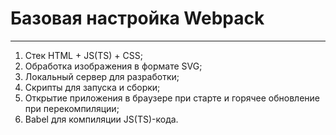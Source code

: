 # Базовая настройка Webpack
***

1.	Стек HTML + JS(TS) + CSS;
2.	Обработка изображения в формате SVG;
3.	Локальный сервер для разработки;
4.	Скрипты для запуска и сборки;
5.	Открытие приложения в браузере при старте и горячее обновление при перекомпиляции;
6.	Babel для компиляции JS(TS)-кода.
